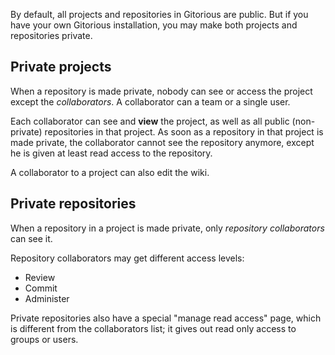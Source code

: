 By default, all projects and repositories in Gitorious are public. But if you have your own Gitorious installation, you may make both projects and repositories private.


## Private projects
When a repository is made private, nobody can see or access the project except the _collaborators_.
A collaborator can a team or a single user.

Each collaborator can see and **view** the project, as well as all public (non-private) repositories in that project. As soon as a repository in that project is made private, the collaborator cannot see the repository anymore, except he is given at least read access to the repository.

A collaborator to a project can also edit the wiki.


## Private repositories
When a repository in a project is made private, only _repository collaborators_ can see it.

Repository collaborators may get different access levels:
- Review
- Commit
- Administer

Private repositories also have a special "manage read access" page, which is different from the collaborators list; it gives out read only access to groups or users.